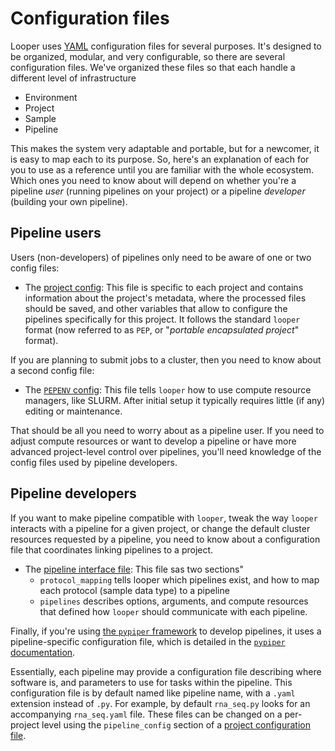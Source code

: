 # Configuration files

Looper uses [YAML](http://www.yaml.org/) configuration files for several purposes. 
It's designed to be organized, modular, and very configurable, so there are several configuration files. 
We've organized these files so that each handle a different level of infrastructure
- Environment
- Project
- Sample
- Pipeline

This makes the system very adaptable and portable, but for a newcomer, it is easy to map each to its purpose. 
So, here's an explanation of each for you to use as a reference until you are familiar with the whole ecosystem. 
Which ones you need to know about will depend on whether you're a pipeline *user* (running pipelines on your project) 
or a pipeline *developer* (building your own pipeline).


## Pipeline users

Users (non-developers) of pipelines only need to be aware of one or two config files:

- The [project config](#project-config): This file is specific to each project and 
contains information about the project's metadata, where the processed files should be saved, 
and other variables that allow to configure the pipelines specifically for this project. 
It follows the standard `looper` format (now referred to as `PEP`, or "*portable encapsulated project*" format).

If you are planning to submit jobs to a cluster, then you need to know about a second config file:
- The [`PEPENV` config](#cluster-computing): This file tells `looper` how to use compute resource managers, like SLURM. 
After initial setup it typically requires little (if any) editing or maintenance.

That should be all you need to worry about as a pipeline user. 
If you need to adjust compute resources or want to develop a pipeline or have more advanced project-level control 
over pipelines, you'll need knowledge of the config files used by pipeline developers.


## Pipeline developers

If you want to make pipeline compatible with `looper`, tweak the way `looper` interacts with a pipeline for a given project, 
or change the default cluster resources requested by a pipeline, you need to know about a configuration file that coordinates linking pipelines to a project.
- The [pipeline interface file](#pipeline-interface):
This file sas two sections"
  - `protocol_mapping` tells looper which pipelines exist, and how to map each protocol (sample data type) to a pipeline
  - `pipelines` describes options, arguments, and compute resources that defined how `looper` should communicate with each pipeline.

Finally, if you're using [the `pypiper` framework](https://github.com/databio/pypiper) to develop pipelines, 
it uses a pipeline-specific configuration file, which is detailed in the [`pypiper` documentation](http://pypiper.readthedocs.io/en/latest/advanced.html#pipeline-config-files). 

Essentially, each pipeline may provide a configuration file describing where software is, 
and parameters to use for tasks within the pipeline. This configuration file is by default named like pipeline name, 
with a `.yaml` extension instead of `.py`. For example, by default `rna_seq.py` looks for an accompanying `rna_seq.yaml` file. 
These files can be changed on a per-project level using the `pipeline_config` section of a [project configuration file](#project-config).
